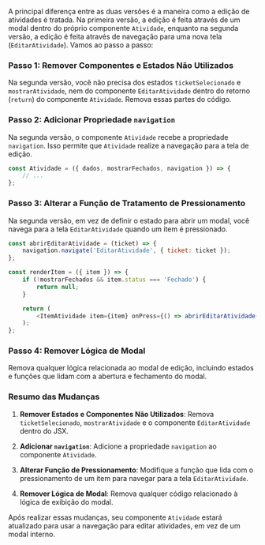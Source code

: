 A principal diferença entre as duas versões é a maneira como a edição de atividades é tratada. Na primeira versão, a edição é feita através de um modal dentro do próprio componente `Atividade`, enquanto na segunda versão, a edição é feita através de navegação para uma nova tela (`EditarAtividade`). Vamos ao passo a passo:

### Passo 1: Remover Componentes e Estados Não Utilizados

Na segunda versão, você não precisa dos estados `ticketSelecionado` e `mostrarAtividade`, nem do componente `EditarAtividade` dentro do retorno (`return`) do componente `Atividade`. Remova essas partes do código.

### Passo 2: Adicionar Propriedade `navigation`

Na segunda versão, o componente `Atividade` recebe a propriedade `navigation`. Isso permite que `Atividade` realize a navegação para a tela de edição.

```javascript
const Atividade = ({ dados, mostrarFechados, navigation }) => {
    // ...
};
```

### Passo 3: Alterar a Função de Tratamento de Pressionamento

Na segunda versão, em vez de definir o estado para abrir um modal, você navega para a tela `EditarAtividade` quando um item é pressionado.

```javascript
const abrirEditarAtividade = (ticket) => {
    navigation.navigate('EditarAtividade', { ticket: ticket });
};

const renderItem = ({ item }) => {
    if (!mostrarFechados && item.status === 'Fechado') {
        return null;
    }

    return (
        <ItemAtividade item={item} onPress={() => abrirEditarAtividade(item)} />
    );
};
```

### Passo 4: Remover Lógica de Modal

Remova qualquer lógica relacionada ao modal de edição, incluindo estados e funções que lidam com a abertura e fechamento do modal.

### Resumo das Mudanças

1. **Remover Estados e Componentes Não Utilizados**: Remova `ticketSelecionado`, `mostrarAtividade` e o componente `EditarAtividade` dentro do JSX.

2. **Adicionar `navigation`**: Adicione a propriedade `navigation` ao componente `Atividade`.

3. **Alterar Função de Pressionamento**: Modifique a função que lida com o pressionamento de um item para navegar para a tela `EditarAtividade`.

4. **Remover Lógica de Modal**: Remova qualquer código relacionado à lógica de exibição do modal.

Após realizar essas mudanças, seu componente `Atividade` estará atualizado para usar a navegação para editar atividades, em vez de um modal interno.